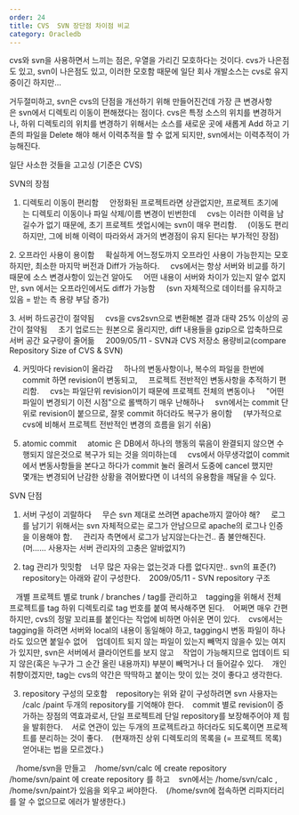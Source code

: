```yaml
---
order: 24
title: CVS  SVN 장단점 차이점 비교
category: Oracledb
---
```


cvs와 svn을 사용하면서 느끼는 점은, 우열을 가리긴 모호하다는 것이다.
cvs가 나은점도 있고, svn이 나은점도 있고,
이러한 모호함 때문에 일단 회사 개발소스는 cvs로 유지중이긴 하지만...


거두절미하고, svn은 cvs의 단점을 개선하기 위해 만들어진건데
가장 큰 변경사항은 svn에서 디렉토리 이동이 편해졌다는 점이다.
cvs은 특정 소스의 위치를 변경하거나, 하위 디렉토리의 위치를 변경하기 위해서는
소스를 새로운 곳에 새롭게 Add 하고 기존의 파일을 Delete 해야 해서
이력추적을 할 수 없게 되지만, svn에서는 이력추적이 가능해진다.


일단 사소한 것들을 고고싱 (기준은 CVS)

SVN의 장점

1. 디렉토리 이동이 편리함
    안정화된 프로젝트라면 상관없지만, 프로젝트 초기에는 디렉토리 이동이나 파일 삭제/이름 변경이 빈번한데
    cvs는 이러한 이력을 남길수가 없기 때문에, 초기 프로젝트 셋업시에는 svn이 매우 편리함.
    (이동도 편리하지만, 그에 비해 이력이 따라와서 과거의 변경점이 유지 된다는 부가적인 장점)

2. 오프라인 사용이 용이함
    확실하게 어느정도까지 오프라인 사용이 가능한지는 모호하지만, 최소한 마지막 버전과 Diff가 가능하다.
    cvs에서는 항상 서버와 비교를 하기 때문에 소스 변경사항이 있는건 알아도
    어떤 내용이 서버와 차이가 있는지 알수 없지만, svn 에서는 오프라인에서도 diff가 가능함
    (svn 자체적으로 데이터를 유지하고 있음 = 받는 측 용량 부담 증가)

3. 서버 하드공간이 절약됨
    cvs을 cvs2svn으로 변환해본 결과 대략 25% 이상의 공간이 절약됨
    초기 업로드는 원본으로 올리지만, diff 내용들을 gzip으로 압축하므로 서버 공간 요구량이 줄어듦
    2009/05/11 - SVN과 CVS 저장소 용량비교(compare Repository Size of CVS & SVN)

4. 커밋마다 revision이 올라감
    하나의 변동사항이나, 복수의 파일을 한번에 commit 하면 revision이 변동되고,
    프로젝트 전반적인 변동사항을 추적하기 편리함.
    cvs는 파일단위 revision이기 때문에 프로젝트 전체의 변동이나
    "어떤 파일이 변경되기 이전 시점"으로 롤백하기 매우 난해하나
    svn에서는 commit 단위로 revision이 붙으므로, 잘못 commit 하더라도 복구가 용이함
    (부가적으로 cvs에 비해서 프로젝트 전반적인 변경의 흐름을 읽기 쉬움)

5. atomic commit
    atomic 은 DB에서 하나의 행동의 묶음이 완결되지 않으면 수행되지 않은것으로 복구가 되는 것을 의미하는데
    cvs에서 아무생각없이 commit에서 변동사항들을 본다고 하다가 commit 눌러 올려서 도중에 cancel 했지만
    몇개는 변경되어 난감한 상황을 겪어봤다면 이 녀석의 유용함을 깨달을 수 있다.



SVN 단점

1. 서버 구성이 괴랄하다
    무슨 svn 제대로 쓰려면 apache까지 깔아야 해?
    로그를 남기기 위해서는 svn 자체적으로는 로그가 안남으므로 apache의 로그나 인증을 이용해야 함.
    관리자 측면에서 로그가 남지않는다는건.. 좀 불안해진다.
    (머...... 사용자는 서버 관리자의 고충은 알바없지?)

2. tag 관리가 밋밋함
   너무 많은 자유는 없는것과 다름 없다지만.. svn의 표준(?) repository는 아래와 같이 구성한다.
   2009/05/11 - SVN repository 구조

   개별 프로젝트 별로 trunk / branches / tag를 관리하고
   tagging을 위해서 전체 프로젝트를 tag 하위 디렉토리로 tag 번호를 붙여 복사해주면 된다.
   어쩌면 매우 간편하지만, cvs의 정말 꼬리표를 붙인다는 작업에 비하면 아쉬운 면이 있다.
   cvs에서는 tagging을 하려면 서버와 local의 내용이 동일해야 하고, tagging시 변동 파일이 하나라도 있으면 붙일수 없어
   업데이트 되지 않는 파일이 있는지 빼먹지 않을수 있는 여지가 있지만, svn은 서버에서 클라이언트를 보지 않고
   작업이 가능해지므로 업데이트 되지 않은(혹은 누구가 그 순간 올린 내용까지) 부분이 빼먹거나 더 들어갈수 있다.
   개인 취향이겠지만, tag는 cvs의 약간은 딱딱하고 붙이는 맛이 있는 것이 좋다고 생각한다.

3. repository 구성의 모호함
   repository는 위와 같이 구성하려면 svn 사용자는 /calc /paint 두개의 repository를 기억해야 한다.
   commit 별로 revision이 증가하는 장점의 역효과로서, 단일 프로젝트레 단일 repository를 보장해주어야 제 힘을 발휘한다.
   서로 연관이 있는 두개의 프로젝트라고 하더라도 되도록이면 프로젝트를 분리하는 것이 좋다.
   (현재까진 상위 디렉토리의 목록을 (= 프로젝트 목록) 얻어내는 법을 모르겠다.)

   /home/svn을 만들고
   /home/svn/calc 에 create repository
   /home/svn/paint 에 create repository 를 하고
   svn에서는 /home/svn/calc , /home/svn/paint가 있음을 외우고 써야한다.
   (/home/svn에 접속하면 리파지터리를 알 수 없으므로 에러가 발생한다.)
